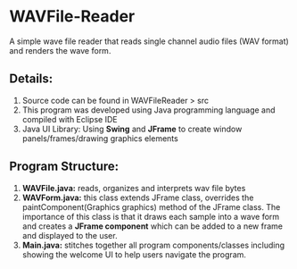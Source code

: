 # WAVFile-Reader
A simple wave file reader that reads single channel audio files (WAV format) and renders the wave form.

<h2>Details:</h2>
<ol>
<li>Source code can be found in WAVFileReader > src</li>
<li>This program was developed using Java programming language and compiled with Eclipse IDE</li>
<li>Java UI Library: Using <b>Swing</b> and <b>JFrame</b> to create window panels/frames/drawing graphics elements</li>
</ol>

<h2>Program Structure:</h2>
<ol>
<li><b>WAVFile.java:</b> reads, organizes and interprets wav file bytes</li>
<li><b>WAVForm.java:</b> this class extends JFrame class, overrides the paintComponent(Graphics graphics) method of the JFrame class. The importance of this class is that it draws each sample into a wave form and creates a <b>JFrame component</b> which can be added to a new frame and displayed to the user.</li>
<li><b>Main.java:</b> stitches together all program components/classes including showing the welcome UI to help users navigate the program.</li>
</ol>
 
